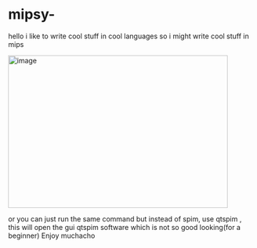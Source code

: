 # mipsy- 
 hello i like to write cool stuff in cool languages 
 so i might write cool stuff in mips

<img width="448" height="312" alt="image" src="https://github.com/user-attachments/assets/80f5330a-ce9e-4135-98b2-b8e8b1f2bcf2" />

or you can just run the same command but instead of spim, use qtspim , this will open  the gui qtspim software which is not so good looking(for a beginner)
Enjoy muchacho
